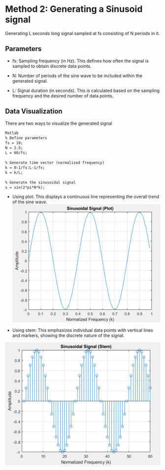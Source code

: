 # Method 2: Generating a Sinusoid signal
Generating L seconds long signal sampled at fs consisting of N periods in it.

## Parameters
- fs: Sampling frequency (in Hz). This defines how often the signal is sampled to obtain discrete data points.
  
- N: Number of periods of the sine wave to be included within the generated signal.
  
- L: Signal duration (in seconds). This is calculated based on the sampling frequency and the desired number of data points.

## Data Visualization
There are two ways to visualize the generated signal

```
Matlab
% Define parameters
fs = 10; 
N = 2.5; 
L = 60/fs;  

% Generate time vector (normalized frequency)
k = 0:1/fs:L-1/fs;
k = k/L;  

% Generate the sinusoidal signal
s = sin(2*pi*N*k);
```
- Using plot: This displays a continuous line representing the overall trend of the sine wave.
  
!["continuous signal data"](continous-signal.PNG)

- Using stem: This emphasizes individual data points with vertical lines and markers, showing the discrete nature of the signal.

!["discrete signal data"](discrete-signal.PNG)
